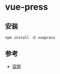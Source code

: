 # vue-press

## 安装

```shell
npm install -D vuepress
```


## 参考

* [官网](https://vuepress.vuejs.org/zh/)